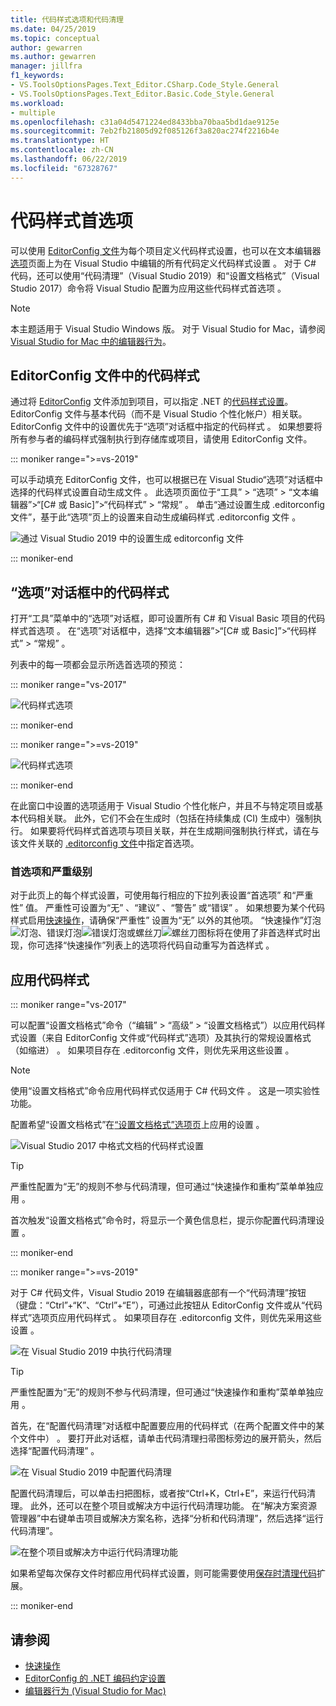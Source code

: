 ```yaml
---
title: 代码样式选项和代码清理
ms.date: 04/25/2019
ms.topic: conceptual
author: gewarren
ms.author: gewarren
manager: jillfra
f1_keywords:
- VS.ToolsOptionsPages.Text_Editor.CSharp.Code_Style.General
- VS.ToolsOptionsPages.Text_Editor.Basic.Code_Style.General
ms.workload:
- multiple
ms.openlocfilehash: c31a04d5471224ed8433bba70baa5bd1dae9125e
ms.sourcegitcommit: 7eb2fb21805d92f085126f3a820ac274f2216b4e
ms.translationtype: HT
ms.contentlocale: zh-CN
ms.lasthandoff: 06/22/2019
ms.locfileid: "67328767"
---
```

# <a name="code-style-preferences"></a>代码样式首选项

可以使用 [EditorConfig 文件](#code-styles-in-editorconfig-files)为每个项目定义代码样式设置，也可以在文本编辑器[选项](#code-styles-in-the-options-dialog-box)页面上为在 Visual Studio 中编辑的所有代码定义代码样式设置  。 对于 C# 代码，还可以使用“代码清理”（Visual Studio 2019）和“设置文档格式”（Visual Studio 2017）命令将 Visual Studio 配置为应用这些代码样式首选项   。

> [!NOTE]
> 本主题适用于 Visual Studio  Windows 版。 对于 Visual Studio for Mac，请参阅 [Visual Studio for Mac 中的编辑器行为](/visualstudio/mac/editor-behavior)。

## <a name="code-styles-in-editorconfig-files"></a>EditorConfig 文件中的代码样式

通过将 [EditorConfig](create-portable-custom-editor-options.md) 文件添加到项目，可以指定 .NET 的[代码样式设置](../ide/editorconfig-code-style-settings-reference.md)。 EditorConfig 文件与基本代码（而不是 Visual Studio 个性化帐户）相关联。 EditorConfig 文件中的设置优先于“选项”对话框中指定的代码样式  。 如果想要将所有参与者的编码样式强制执行到存储库或项目，请使用 EditorConfig 文件。

::: moniker range=">=vs-2019"

可以手动填充 EditorConfig 文件，也可以根据已在 Visual Studio“选项”对话框中选择的代码样式设置自动生成文件  。 此选项页面位于“工具” > “选项” > “文本编辑器”>“[C# 或 Basic]”>“代码样式” > “常规”        。 单击“通过设置生成 .editorconfig 文件”，基于此“选项”页上的设置来自动生成编码样式 .editorconfig 文件    。

![通过 Visual Studio 2019 中的设置生成 editorconfig 文件](media/vs-2019/generate-editorconfig-file-small.png)

::: moniker-end

## <a name="code-styles-in-the-options-dialog-box"></a>“选项”对话框中的代码样式

打开“工具”菜单中的“选项”对话框，即可设置所有 C# 和 Visual Basic 项目的代码样式首选项   。 在“选项”对话框中，选择“文本编辑器”>“[C# 或 Basic]”>“代码样式” > “常规”       。

列表中的每一项都会显示所选首选项的预览：

::: moniker range="vs-2017"

![代码样式选项](media/code-style-quick-actions-dialog.png)

::: moniker-end

::: moniker range=">=vs-2019"

![代码样式选项](media/vs-2019/code-style-quick-actions-dialog.png)

::: moniker-end

在此窗口中设置的选项适用于 Visual Studio 个性化帐户，并且不与特定项目或基本代码相关联。 此外，它们不会在生成时（包括在持续集成 (CI) 生成中）强制执行。 如果要将代码样式首选项与项目关联，并在生成期间强制执行样式，请在与该文件关联的 [.editorconfig 文件](#code-styles-in-editorconfig-files)中指定首选项。

### <a name="preference-and-severity"></a>首选项和严重级别

对于此页上的每个样式设置，可使用每行相应的下拉列表设置“首选项”  和“严重性”  值。 严重性可设置为“无”  、“建议”  、“警告”  或“错误”  。 如果想要为某个代码样式启用[快速操作](../ide/quick-actions.md)，请确保“严重性”  设置为“无”  以外的其他项。 “快速操作”灯泡![灯泡](media/light-bulb-dropdown.png)、错误灯泡![错误灯泡](media/error-bulb.png)或螺丝刀![螺丝刀](media/screwdriver.png)图标将在使用了非首选样式时出现，你可选择“快速操作”列表上的选项将代码自动重写为首选样式   。

## <a name="apply-code-styles"></a>应用代码样式

::: moniker range="vs-2017"

可以配置“设置文档格式”命令（“编辑” > “高级” > “设置文档格式”）以应用代码样式设置（来自 EditorConfig 文件或“代码样式”选项）及其执行的常规设置格式（如缩进）      。 如果项目存在 .editorconfig 文件，则优先采用这些设置  。

> [!NOTE]
> 使用“设置文档格式”命令应用代码样式仅适用于 C# 代码文件  。 这是一项实验性功能。

配置希望“设置文档格式”在[“设置文档格式”选项页](reference/options-text-editor-csharp-formatting.md#format-document-settings)上应用的设置  。

![Visual Studio 2017 中格式文档的代码样式设置](media/format-document-settings-experiment.png)

> [!TIP]
> 严重性配置为“无”的规则不参与代码清理，但可通过“快速操作和重构”菜单单独应用   。

首次触发“设置文档格式”命令时，将显示一个黄色信息栏，提示你配置代码清理设置  。

::: moniker-end

::: moniker range=">=vs-2019"

对于 C# 代码文件，Visual Studio 2019 在编辑器底部有一个“代码清理”按钮  （键盘：“Ctrl”+“K”、“Ctrl”+“E”），可通过此按钮从 EditorConfig 文件或从“代码样式”选项页应用代码样式      。 如果项目存在 .editorconfig 文件，则优先采用这些设置  。

![在 Visual Studio 2019 中执行代码清理](media/execute-code-cleanup.png)

> [!TIP]
> 严重性配置为“无”的规则不参与代码清理，但可通过“快速操作和重构”菜单单独应用   。

首先，在“配置代码清理”对话框中配置要应用的代码样式（在两个配置文件中的某个文件中）  。 要打开此对话框，请单击代码清理扫帚图标旁边的展开箭头，然后选择“配置代码清理”  。

![在 Visual Studio 2019 中配置代码清理](media/configure-code-cleanup.png)

配置代码清理后，可以单击扫把图标，或者按“Ctrl+K，Ctrl+E”，来运行代码清理。     此外，还可以在整个项目或解决方中运行代码清理功能。 在“解决方案资源管理器”中右键单击项目或解决方案名称，选择“分析和代码清理”，然后选择“运行代码清理”。   

![在整个项目或解决方中运行代码清理功能](media/run-code-cleanup-project-solution.png)

如果希望每次保存文件时都应用代码样式设置，则可能需要使用[保存时清理代码](https://marketplace.visualstudio.com/items?itemName=MadsKristensen.CodeCleanupOnSave)扩展。

::: moniker-end

## <a name="see-also"></a>请参阅

- [快速操作](../ide/quick-actions.md)
- [EditorConfig 的 .NET 编码约定设置](../ide/editorconfig-code-style-settings-reference.md)
- [编辑器行为 (Visual Studio for Mac)](/visualstudio/mac/editor-behavior)